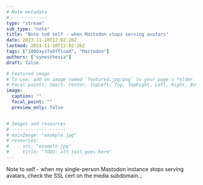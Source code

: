 ```yaml
---
# Note metadata
# -------------
type: "stream"
sub_type: "note"
title: "Note to0 self - when Mastodon stops serving avatars"
date: 2023-11-10T12:02:26Z
lastmod: 2023-11-10T12:02:26Z
tags: ["100DaysToOffload", "Mastodon"]
authors: ["synesthesia"]
draft: false

# Featured image
# To use, add an image named `featured.jpg/png` to your page's folder.
# Focal points: Smart, Center, TopLeft, Top, TopRight, Left, Right, BottomLeft, Bottom, BottomRight.
image:
  caption: ""
  focal_point: ""
  preview_only: false


# Images and resources
# --------------------
# mainImage: "example.jpg"
# resources:
#   - src: "example.jpg"
#     title: "TODO: alt text goes here"
---
```

Note to self - when my single-person Mastodon instance stops serving avatars, check the SSL cert on the media subdomain...

